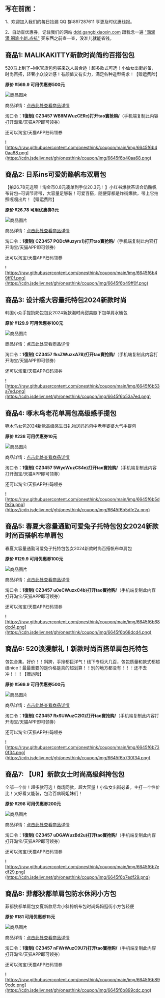 ## 写在前面：

1、欢迎加入我们的每日捡漏 QQ 群:897287611 享更及时优惠线报。

2、自助查优惠券，记住我们的网站 [ddd.gangbixiaoxin.com](https://ddd.gangbixiaoxin.com) 跟我念一遍 ["滴滴滴.钢笔小新.点抗"](https://ddd.gangbixiaoxin.com) 买东西之前查一查，没准儿就能省钱。

## 商品1: MALIKAKITTY新款时尚简约百搭包包

520马上到了~MK官旗包包买来送人最合适！超多款式可选！小仙女出街必备，时尚百搭，轻奢小众设计感！有颜值又有实力，满足各种造型需求！【赠运费险】

**原价 ¥569.9 可用优惠券500元**

![商品图片](https://img.alicdn.com/imgextra/i2/2803184402/O1CN01OyGtEy1iOAQwAWoZ6_!!2803184402.jpg)

商品详情：[点击此处查看商品详情](https://s.click.taobao.com/t?e=m%3D2%26s%3DqCEHH9ehqLVw4vFB6t2Z2ueEDrYVVa64yK8Cckff7TXLWlSKdGSYDqEBRA7HFzzWJ1gyddu7kN%2FWbLW7uhxyboGvCrJWHk1%2FTyVl44vrPmd3miNKHWpinpVm%2FOAUUFw71qrpxiwMoCNxc1AtbZGVS1wcwz5939dqBBf%2FeranKM7NEPXytV9ALoS4zvCRUrquIL1iwMBjdoyYdh1ebZHK4warFAIBLAUtAbOGT1bXKXYpHU8A8Fs9rEXGjmYsQKZmn%2FcnN8Nt7PwbkJ5QxPS2Ci%2FKfJmqgrYAfWsUjZoD5RBOIjTFd9lrzpL5fpeDrGbrDseal0NfMDXJpWvVCAyWdKJn5AyUbPoV&amp;union_lens=lensId:TAPI@1715861160@21671615_1d23_18f814b8399_0440@01)

淘口令：**1復制( CZ3457 WB8MWuzCERc)打开tao寳抢购/**（手机端复制此内容打开淘宝/天猫APP即可领券）</p>

还可以淘宝/天猫APP扫码领券

![https://raw.githubusercontent.com/onesthink/coupon/main/img/6645f6b40aa68.png](https://cdn.jsdelivr.net/gh/onesthink/coupon/img/6645f6b40aa68.png)

## 商品2: 日系ins可爱奶酪帆布双肩包

【拍26.78元选项！淘金币0.8元凑单到手仅20.3元！】小红书爆款茶话会奶酪帆布背包~可调节背带，大容量足够装！可爱百搭，随便穿都是炸街爆款，带上它拍照嘎嘎出片！【赠运费险】

**原价 ¥26.78 可用优惠券3元**

![商品图片](https://img.alicdn.com/i4/756241160/O1CN01wtDfEv1KRKCiUgJ2e_!!756241160.jpg)

商品详情：[点击此处查看商品详情](https://s.click.taobao.com/t?e=m%3D2%26s%3DBiusS4IOx6Zw4vFB6t2Z2ueEDrYVVa64XoO8tOebS%2BfLWlSKdGSYDqEBRA7HFzzW8sviUM61dt3WbLW7uhxyboGvCrJWHk1%2FTyVl44vrPmd3miNKHWpinpVm%2FOAUUFw71qrpxiwMoCNxc1AtbZGVS0mZHsQN%2F%2FiZpvLMNUj77jmMHuv7RoNv0Q0jFsbsQ7KWUOIuSjU%2Fx1p8oaq35sI3CEj%2Bkc6i3Hsd57wu0sr3ZbdfL17Cd3aIeG1ICgPQ76prwzzMEQiiMytVkSKsL%2FKbNdOG7fwodBwm7XggCHFqenFIBYy4zCiFrW0xJm2rZuJaca2JNko0gYMhhQs2DjqgEA%3D%3D&amp;union_lens=lensId:TAPI@1715861162@213f7fa2_1164_18f814b8a67_359a@01)

淘口令：**1復制( CZ3457 PODcWuzyrx1)打开tao寳抢购/**（手机端复制此内容打开淘宝/天猫APP即可领券）</p>

还可以淘宝/天猫APP扫码领券

![https://raw.githubusercontent.com/onesthink/coupon/main/img/6645f6b49ff0f.png](https://cdn.jsdelivr.net/gh/onesthink/coupon/img/6645f6b49ff0f.png)

## 商品3: 设计感大容量托特包2024新款时尚

韩国小众手提奶奶包包女2024新款潮时尚甜美腋下包单肩水桶包

**原价 ¥129.9 可用优惠券100元**

![商品图片](https://img.alicdn.com/bao/uploaded/i2/1861402016/O1CN01qK5YSU1QlNQ2Fed3G_!!1861402016.jpg)

商品详情：[点击此处查看商品详情](https://s.click.taobao.com/t?e=m%3D2%26s%3D1FgBPW88CXJw4vFB6t2Z2ueEDrYVVa64XoO8tOebS%2BfLWlSKdGSYDqEBRA7HFzzWt4hWD5k2kjPWbLW7uhxyboGvCrJWHk1%2FTyVl44vrPmd3miNKHWpinpVm%2FOAUUFw71qrpxiwMoCNxc1AtbZGVS9sk1aYbEIx%2F1W995JA08bQLZMqoQW%2BfuKGzo1lVxIioNSP0jzwTzvfCqxEt%2B6q56zty8d1bZMxZ5LOjj7yR8Nha%2FIaicl35ge3fDAdi3ZVelbRMz6GTKAYZjQKfJ2UQf03O4wtQ3K90XXhKrcBJdMyOKthJhhTT8g6K8i5aCYD6X0%2B3obhRTo5xKmPmpIKZsA%3D%3D&amp;union_lens=lensId:TAPI@1715861163@2105bdc4_11ba_18f814b8f92_34fc@01)

淘口令：**1復制( CZ3457 fksZWuzxA7B)打开tao寳抢购/**（手机端复制此内容打开淘宝/天猫APP即可领券）</p>

还可以淘宝/天猫APP扫码领券

![https://raw.githubusercontent.com/onesthink/coupon/main/img/6645f6b53a7ed.png](https://cdn.jsdelivr.net/gh/onesthink/coupon/img/6645f6b53a7ed.png)

## 商品4: 啄木鸟老花单肩包高级感手提包

啄木鸟女包2024新款高级感生日礼物送妈妈包中老年婆婆大气手提包

**原价 ¥238 可用优惠券10元**

![商品图片](https://img.alicdn.com/bao/uploaded/i3/397404987/O1CN01IGdSQ31mi63bU6erh_!!0-item_pic.jpg)

商品详情：[点击此处查看商品详情](https://s.click.taobao.com/t?e=m%3D2%26s%3D02pU%2Bh87pN5w4vFB6t2Z2ueEDrYVVa64yK8Cckff7TXLWlSKdGSYDqEBRA7HFzzW1aH1Hk3GeOjWbLW7uhxyboGvCrJWHk1%2FTyVl44vrPmd3miNKHWpinpVm%2FOAUUFw71qrpxiwMoCNxc1AtbZGVSz1xfq7bN0kwq7vqXAX5oRSMHuv7RoNv0dIOLe2GUnGWK3GkZDPC4%2BzxEVTv4d9lHN5W%2FK4%2FoS%2F8NA2o4pPMvInjbOcOuokNsIaO8Li758XLFwOV%2FCAxu7BFGCktXCKdC19Pt6G4UU6O%2FufIeaShmLsYAZs4X%2FGxqKoAr2TuurU%2BwKYnk10ZzO4HQf7B5XnBNcYl7w3%2FA2kb&amp;union_lens=lensId:TAPI@1715861166@21468ad9_1163_18f814b98e3_bf94@01)

淘口令：**1復制( CZ3457 5WycWuzCS4n)打开tao寳抢购/**（手机端复制此内容打开淘宝/天猫APP即可领券）</p>

还可以淘宝/天猫APP扫码领券

![https://raw.githubusercontent.com/onesthink/coupon/main/img/6645f6b5dfe2a.png](https://cdn.jsdelivr.net/gh/onesthink/coupon/img/6645f6b5dfe2a.png)

## 商品5: 春夏大容量通勤可爱兔子托特包包女2024新款时尚百搭帆布单肩包

春夏大容量通勤可爱兔子托特包包女2024新款时尚百搭帆布单肩包

**原价 ¥129.9 可用优惠券100元**

![商品图片](https://img.alicdn.com/bao/uploaded/i3/2445171780/O1CN01aWNM5e1P1Hx5euung_!!2445171780.jpg)

商品详情：[点击此处查看商品详情](https://s.click.taobao.com/t?e=m%3D2%26s%3D2Dx90W6BJy9w4vFB6t2Z2ueEDrYVVa64XoO8tOebS%2BfLWlSKdGSYDqEBRA7HFzzWlovu%2FCElQOvWbLW7uhxyboGvCrJWHk1%2FTyVl44vrPmd3miNKHWpinpVm%2FOAUUFw71qrpxiwMoCNxc1AtbZGVS7N%2BJ%2B8RJPpLDIsJGd1Y64YLZMqoQW%2BfuKGzo1lVxIioGt0CMuNKAje7XiPvT6%2BI%2BFWO6RLsdO9QmeGM2hmS3Gi5LisxAR9BtL3qtroxWdREfRFhZ89jhK04%2BfirBrx7mM7AMx9cWAx%2BEiM%2FlSG%2FbZTNNOqG%2FHlr4MvqT%2B1AdrsKU1NVKZy3ECfGDF1NzTQoPw%3D%3D&amp;union_lens=lensId:TAPI@1715861167@21662301_1198_18f814b9def_63a0@01)

淘口令：**1復制( CZ3457 u0eCWuzxC4b)打开tao寳抢购/**（手机端复制此内容打开淘宝/天猫APP即可领券）</p>

还可以淘宝/天猫APP扫码领券

![https://raw.githubusercontent.com/onesthink/coupon/main/img/6645f6b68dcd4.png](https://cdn.jsdelivr.net/gh/onesthink/coupon/img/6645f6b68dcd4.png)

## 商品6: 520浪漫献礼！新款时尚百搭单肩包托特包

包包合集。好价！！斜跨，手拎都巨洋气！线下专柜大几百，包包质量和款式都超级nice！最最重要的是价格是真的超划算！！别的地方都没有！！！还不去冲！！！【赠运险】

**原价 ¥569.9 可用优惠券500元**

![商品图片](https://img.alicdn.com/bao/uploaded/i3/2213806407448/O1CN0159vBiL24tEq5fmn1d_!!0-item_pic.jpg)

商品详情：[点击此处查看商品详情](https://s.click.taobao.com/t?e=m%3D2%26s%3D3i5mBEWiMGBw4vFB6t2Z2ueEDrYVVa64yK8Cckff7TXLWlSKdGSYDqEBRA7HFzzWMMgx22UI05bWbLW7uhxyboGvCrJWHk1%2FTyVl44vrPmd3miNKHWpinpVm%2FOAUUFw71qrpxiwMoCNxc1AtbZGVS1wcwz5939dqBBf%2FeranKM7NEPXytV9ALoS4zvCRUrqu%2FyJLhiOoNifNbEMm2RRPL4%2FBf9mn2Ytl3c2hX1d0PuSXTWJ9k9HFfEx6%2FnZl9cgWHzKKeLuZQQ8bkJ5QxPS2Ci%2FKfJmqgrYAfWsUjZoD5RDZoWu9DUaSMEA3KKvx1s7XDseal0NfMDXJpWvVCAyWdKJn5AyUbPoV&amp;union_lens=lensId:TAPI@1715861168@212b4b84_117c_18f814ba2e9_b956@01)

淘口令：**1復制( CZ3457 RxSUWuzC2IG)打开tao寳抢购/**（手机端复制此内容打开淘宝/天猫APP即可领券）</p>

还可以淘宝/天猫APP扫码领券

![https://raw.githubusercontent.com/onesthink/coupon/main/img/6645f6b730f34.png](https://cdn.jsdelivr.net/gh/onesthink/coupon/img/6645f6b730f34.png)

## 商品7: 【UR】新款女士时尚高级斜挎包包

全部一个价！超多款可选！商场同款，超大容量！小仙女出街必备，主打一个性价比！又好看又能装，包治百病啊姐妹们！

**原价 ¥298 可用优惠券200元**

![商品图片](https://gw.alicdn.com/imgextra/i4/3952701185/O1CN01QuaDe91KcmIJFIhTA_!!0-item_pic.jpg)

商品详情：[点击此处查看商品详情](https://s.click.taobao.com/t?e=m%3D2%26s%3DFmdDBO65xBpw4vFB6t2Z2ueEDrYVVa64yK8Cckff7TXLWlSKdGSYDqEBRA7HFzzW79%2FTFaMDK6TWbLW7uhxyboGvCrJWHk1%2FTyVl44vrPmd3miNKHWpinpVm%2FOAUUFw71qrpxiwMoCNxc1AtbZGVS00Ez%2BhxW97Ivd1sOMgNYosLZMqoQW%2BfuKGzo1lVxIioSRZ%2BsBkYGfvsJVLNGl4nXCRd43JN8%2BynNbnqVsPz7DW3UVw5muwhZ%2Fx0Mz2KiCJEh3wRJWegYrM4%2BfirBrx7mM7AMx9cWAx%2BEiM%2FlSG%2FbZSA0VUM5b0yN0hSheydGt61U1NVKZy3ECfGDF1NzTQoPw%3D%3D&amp;union_lens=lensId:TAPI@1715861169@2133c759_119d_18f814ba74b_bdfb@01)

淘口令：**1復制( CZ3457 uDGAWuzBd2u)打开tao寳抢购/**（手机端复制此内容打开淘宝/天猫APP即可领券）</p>

还可以淘宝/天猫APP扫码领券

![https://raw.githubusercontent.com/onesthink/coupon/main/img/6645f6b7edf29.png](https://cdn.jsdelivr.net/gh/onesthink/coupon/img/6645f6b7edf29.png)

## 商品8: 菲都狄都单肩包防水休闲小方包

菲都狄都单肩包女夏新款尼龙小斜挎帆布包时尚妈妈逛街小方包轻便

**原价 ¥181 可用优惠券15元**

![商品图片](https://img.alicdn.com/bao/uploaded/i4/1686982789/O1CN01JWpVt51WTPNSURObJ_!!0-item_pic.jpg)

商品详情：[点击此处查看商品详情](https://s.click.taobao.com/t?e=m%3D2%26s%3Dy6ruB0pFGMBw4vFB6t2Z2ueEDrYVVa64yK8Cckff7TXLWlSKdGSYDoPst%2BCqv%2BUYRitN3%2FurF3zWbLW7uhxyboGvCrJWHk1%2FTyVl44vrPmd3miNKHWpinpVm%2FOAUUFw71qrpxiwMoCNxc1AtbZGVSw2R9AxGuZMscjxJ%2Bqv%2BLD4LZMqoQW%2BfuKGzo1lVxIiojGo58N%2B1W2ukDnQCqb8zILxlrIYd7%2F4Kn2f1PODKk0a%2BVmDEYxkVPnufu9lIdE0CkYa%2B6kEEIxg4%2BfirBrx7mM7AMx9cWAx%2BEiM%2FlSG%2FbZTIuhnOpP7sEzWcUmIzD3bZU1NVKZy3ECfGDF1NzTQoPw%3D%3D&amp;union_lens=lensId:TAPI@1715861171@212b4b84_117c_18f814badac_ba30@01)

淘口令：**1復制( CZ3457 nFWrWuzC9U7)打开tao寳抢购/**（手机端复制此内容打开淘宝/天猫APP即可领券）</p>

还可以淘宝/天猫APP扫码领券

![https://raw.githubusercontent.com/onesthink/coupon/main/img/6645f6b899cdc.png](https://cdn.jsdelivr.net/gh/onesthink/coupon/img/6645f6b899cdc.png)


